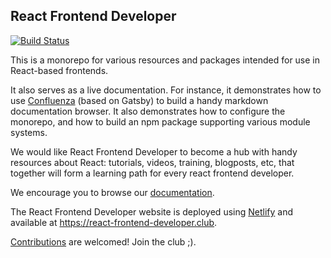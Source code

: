 ## React Frontend Developer

[![Build Status](https://travis-ci.org/Charterhouse/react-frontend-developer.svg?branch=master)](https://travis-ci.org/Charterhouse/react-frontend-developer)

This is a monorepo for various resources and packages intended for use in React-based frontends.

It also serves as a live documentation. For instance, it demonstrates how to use [Confluenza](https://confluenza.now.sh) (based on Gatsby) to build a handy markdown documentation browser.
It also demonstrates how to configure the monorepo, and how to build an npm package supporting various 
module systems.

We would like React Frontend Developer to become a hub with handy resources about React: tutorials, videos, 
training, blogposts, etc, that together will form a learning path for every react frontend developer. 

We encourage you to browse our [documentation](https://react-frontend-developer.club/learning/react).

The React Frontend Developer website is deployed using [Netlify](https://www.netlify.com) and available at https://react-frontend-developer.club.

[Contributions](https://react-frontend-developer.club/developers/contributing) are welcomed! Join the club ;).
